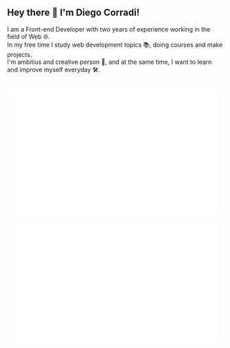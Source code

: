 ## Hey there 👋 I'm Diego Corradi!


I am a Front-end Developer with two years of experience working in the field of Web 🌐.<br>
In my free time I study web development topics 📚, doing courses and make projects.<br>
I'm ambitius and creative person 🎨, and at the same time, I want to learn and improve myself everyday 🛠️.
<br><br>

![Stats Overview](https://raw.githubusercontent.com/diecorra/github-stats/master/generated/overview.svg#gh-dark-mode-only)
![Most Used Languages](https://raw.githubusercontent.com/diecorra/github-stats/master/generated/languages.svg#gh-dark-mode-only)

